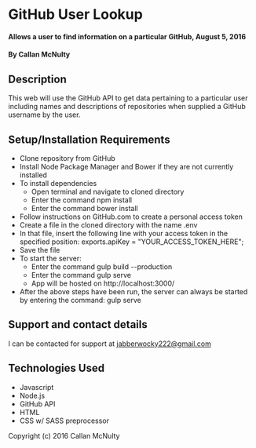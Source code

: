 # GitHub User Lookup

#### Allows a user to find information on a particular GitHub, August 5, 2016

#### By Callan McNulty

## Description

This web will use the GitHub API to get data pertaining to a particular user including names and descriptions of repositories when supplied a GitHub username by the user.

## Setup/Installation Requirements

* Clone repository from GitHub
* Install Node Package Manager and Bower if they are not currently installed
* To install dependencies
  * Open terminal and navigate to cloned directory
  * Enter the command npm install
  * Enter the command bower install
* Follow instructions on GitHub.com to create a personal access token
* Create a file in the cloned directory with the name .env
* In that file, insert the following line with your access token in the specified position: exports.apiKey = "YOUR_ACCESS_TOKEN_HERE";
* Save the file
* To start the server:
  * Enter the command gulp build --production
  * Enter the command gulp serve
  * App will be hosted on http://localhost:3000/
* After the above steps have been run, the server can always be started by entering the command: gulp serve

## Support and contact details

I can be contacted for support at jabberwocky222@gmail.com

## Technologies Used

* Javascript
* Node.js
* GitHub API
* HTML
* CSS w/ SASS preprocessor

Copyright (c) 2016 Callan McNulty
